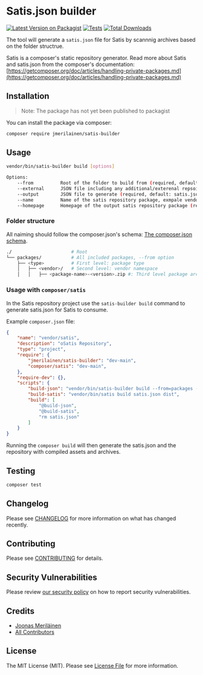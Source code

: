 # Satis.json builder

[![Latest Version on Packagist](https://img.shields.io/packagist/v/jmerilainen/satis-builder.svg?style=flat-square)](https://packagist.org/packages/jmerilainen/satis-builder)
[![Tests](https://github.com/jmerilainen/satis-builder/actions/workflows/run-tests.yml/badge.svg?branch=main)](https://github.com/jmerilainen/satis-builder/actions/workflows/run-tests.yml)
[![Total Downloads](https://img.shields.io/packagist/dt/jmerilainen/satis-builder.svg?style=flat-square)](https://packagist.org/packages/jmerilainen/satis-builder)

The tool will generate a `satis.json` file for Satis by scannnig archives based on the folder structrue.

Satis is a composer's static repository generator. Read more about Satis and satis.json from the composer's documentation: [https://getcomposer.org/doc/articles/handling-private-packages.md](https://getcomposer.org/doc/articles/handling-private-packages.md)
## Installation

> Note: The package has not yet been published to packagist

You can install the package via composer:

```bash
composer require jmerilainen/satis-builder
```

## Usage

```sh
vendor/bin/satis-builder build [options]

Options:
    --from          Root of the folder to build from (required, default: ./packages)
    --external      JSON file including any additional/exterenal repsoitories to include (required, default: ./packages/external.jspn)
    --output        JSON file to generate (required, default: satis.json)
    --name          Name of the satis repository package, exmpale vendor/satis (required)
    --homepage      Homepage of the output satis repository package (required)
```

### Folder structure

All naiming should follow the composer.json's schema:
[The composer.json schema](https://getcomposer.org/doc/04-schema.md#name).

```sh
./                      # Root
└── packages/           # All included packages, --from option
    ├── <type>          # First level: package type
    │   ├── <vendor>/   # Second level: vendor namespace
    │   │   ├── <package-name>-<version>.zip #: Third level package archive
```
### Usage with `composer/satis`

In the Satis repository project use the `satis-builder build` command to generate satis.json for Satis to consume.

Example `composer.json` file:

```json
{
    "name": "vendor/satis",
    "description": "oSatis Repository",
    "type": "project",
    "require": {
        "jmerilainen/satis-builder": "dev-main",
        "composer/satis": "dev-main",
    },
    "require-dev": {},
    "scripts": {
        "build-json": "vendor/bin/satis-builder build --from=packages --external=packages/external.json --name=vendor/satis --homepage=https://satis.vendor.fi --output=satis.json",
        "build-satis": "vendor/bin/satis build satis.json dist",
        "build": [
            "@build-json",
            "@build-satis",
            "rm satis.json"
        ]
    }
}
```

Running the `composer build` will then generate the satis.json and the repository with compiled assets and archives.

## Testing

```bash
composer test
```

## Changelog

Please see [CHANGELOG](CHANGELOG.md) for more information on what has changed recently.

## Contributing

Please see [CONTRIBUTING](.github/CONTRIBUTING.md) for details.

## Security Vulnerabilities

Please review [our security policy](../../security/policy) on how to report security vulnerabilities.

## Credits

- [Joonas Meriläinen](https://github.com/jmerilainen)
- [All Contributors](../../contributors)

## License

The MIT License (MIT). Please see [License File](LICENSE.md) for more information.

